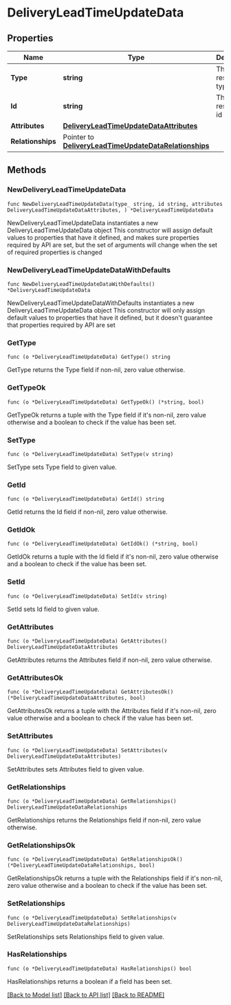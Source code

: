 # DeliveryLeadTimeUpdateData

## Properties

Name | Type | Description | Notes
------------ | ------------- | ------------- | -------------
**Type** | **string** | The resource&#39;s type | [default to "delivery_lead_times"]
**Id** | **string** | The resource&#39;s id | 
**Attributes** | [**DeliveryLeadTimeUpdateDataAttributes**](DeliveryLeadTimeUpdateDataAttributes.md) |  | 
**Relationships** | Pointer to [**DeliveryLeadTimeUpdateDataRelationships**](DeliveryLeadTimeUpdateDataRelationships.md) |  | [optional] 

## Methods

### NewDeliveryLeadTimeUpdateData

`func NewDeliveryLeadTimeUpdateData(type_ string, id string, attributes DeliveryLeadTimeUpdateDataAttributes, ) *DeliveryLeadTimeUpdateData`

NewDeliveryLeadTimeUpdateData instantiates a new DeliveryLeadTimeUpdateData object
This constructor will assign default values to properties that have it defined,
and makes sure properties required by API are set, but the set of arguments
will change when the set of required properties is changed

### NewDeliveryLeadTimeUpdateDataWithDefaults

`func NewDeliveryLeadTimeUpdateDataWithDefaults() *DeliveryLeadTimeUpdateData`

NewDeliveryLeadTimeUpdateDataWithDefaults instantiates a new DeliveryLeadTimeUpdateData object
This constructor will only assign default values to properties that have it defined,
but it doesn't guarantee that properties required by API are set

### GetType

`func (o *DeliveryLeadTimeUpdateData) GetType() string`

GetType returns the Type field if non-nil, zero value otherwise.

### GetTypeOk

`func (o *DeliveryLeadTimeUpdateData) GetTypeOk() (*string, bool)`

GetTypeOk returns a tuple with the Type field if it's non-nil, zero value otherwise
and a boolean to check if the value has been set.

### SetType

`func (o *DeliveryLeadTimeUpdateData) SetType(v string)`

SetType sets Type field to given value.


### GetId

`func (o *DeliveryLeadTimeUpdateData) GetId() string`

GetId returns the Id field if non-nil, zero value otherwise.

### GetIdOk

`func (o *DeliveryLeadTimeUpdateData) GetIdOk() (*string, bool)`

GetIdOk returns a tuple with the Id field if it's non-nil, zero value otherwise
and a boolean to check if the value has been set.

### SetId

`func (o *DeliveryLeadTimeUpdateData) SetId(v string)`

SetId sets Id field to given value.


### GetAttributes

`func (o *DeliveryLeadTimeUpdateData) GetAttributes() DeliveryLeadTimeUpdateDataAttributes`

GetAttributes returns the Attributes field if non-nil, zero value otherwise.

### GetAttributesOk

`func (o *DeliveryLeadTimeUpdateData) GetAttributesOk() (*DeliveryLeadTimeUpdateDataAttributes, bool)`

GetAttributesOk returns a tuple with the Attributes field if it's non-nil, zero value otherwise
and a boolean to check if the value has been set.

### SetAttributes

`func (o *DeliveryLeadTimeUpdateData) SetAttributes(v DeliveryLeadTimeUpdateDataAttributes)`

SetAttributes sets Attributes field to given value.


### GetRelationships

`func (o *DeliveryLeadTimeUpdateData) GetRelationships() DeliveryLeadTimeUpdateDataRelationships`

GetRelationships returns the Relationships field if non-nil, zero value otherwise.

### GetRelationshipsOk

`func (o *DeliveryLeadTimeUpdateData) GetRelationshipsOk() (*DeliveryLeadTimeUpdateDataRelationships, bool)`

GetRelationshipsOk returns a tuple with the Relationships field if it's non-nil, zero value otherwise
and a boolean to check if the value has been set.

### SetRelationships

`func (o *DeliveryLeadTimeUpdateData) SetRelationships(v DeliveryLeadTimeUpdateDataRelationships)`

SetRelationships sets Relationships field to given value.

### HasRelationships

`func (o *DeliveryLeadTimeUpdateData) HasRelationships() bool`

HasRelationships returns a boolean if a field has been set.


[[Back to Model list]](../README.md#documentation-for-models) [[Back to API list]](../README.md#documentation-for-api-endpoints) [[Back to README]](../README.md)


